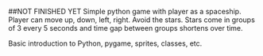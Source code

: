 ##NOT FINISHED YET
Simple python game with player as a spaceship. Player can move up, down, left, right.
Avoid the stars. Stars come in groups of 3 every 5 seconds and time gap between groups shortens over time.

Basic introduction to Python, pygame, sprites, classes, etc.
